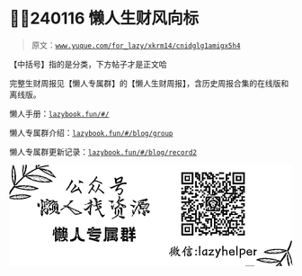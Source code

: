 # 🏅🥂240116 懒人生财风向标

> 原文：[`www.yuque.com/for_lazy/xkrm14/cnidglg1amigx5h4`](https://www.yuque.com/for_lazy/xkrm14/cnidglg1amigx5h4)

【中括号】指的是分类，下方帖子才是正文哈

完整生财周报见【懒人专属群】的【懒人生财周报】，含历史周报合集的在线版和离线版。

懒人手册：[`lazybook.fun/#/`](https://lazybook.fun/#/)

懒人专属群介绍：[`lazybook.fun/#/blog/group`](https://lazybook.fun/#/blog/group)

懒人专属群更新记录：[`lazybook.fun/#/blog/record2`](https://lazybook.fun/#/blog/record2)

![](img/b450cfcae9c96e02bebcecd54e7093e7.png)